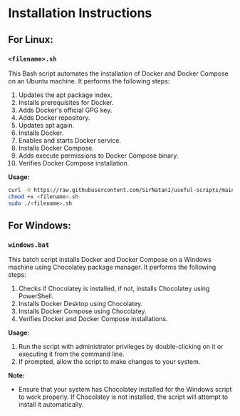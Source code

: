 # Installation Instructions

## For Linux:

### `<filename>.sh`

This Bash script automates the installation of Docker and Docker Compose on an Ubuntu machine. It performs the following steps:

1. Updates the apt package index.
2. Installs prerequisites for Docker.
3. Adds Docker's official GPG key.
4. Adds Docker repository.
5. Updates apt again.
6. Installs Docker.
7. Enables and starts Docker service.
8. Installs Docker Compose.
9. Adds execute permissions to Docker Compose binary.
10. Verifies Docker Compose installation.

**Usage:**
```bash
curl -O https://raw.githubusercontent.com/SirNatan1/useful-scripts/main/docker-install/<filename>.sh
chmod +x <filename>.sh
sudo ./<filename>.sh
```

## For Windows:

### `windows.bat`

This batch script installs Docker and Docker Compose on a Windows machine using Chocolatey package manager. It performs the following steps:

1. Checks if Chocolatey is installed, if not, installs Chocolatey using PowerShell.
2. Installs Docker Desktop using Chocolatey.
3. Installs Docker Compose using Chocolatey.
4. Verifies Docker and Docker Compose installations.

**Usage:**
1. Run the script with administrator privileges by double-clicking on it or executing it from the command line.
2. If prompted, allow the script to make changes to your system.

**Note:** 
- Ensure that your system has Chocolatey installed for the Windows script to work properly. If Chocolatey is not installed, the script will attempt to install it automatically.
